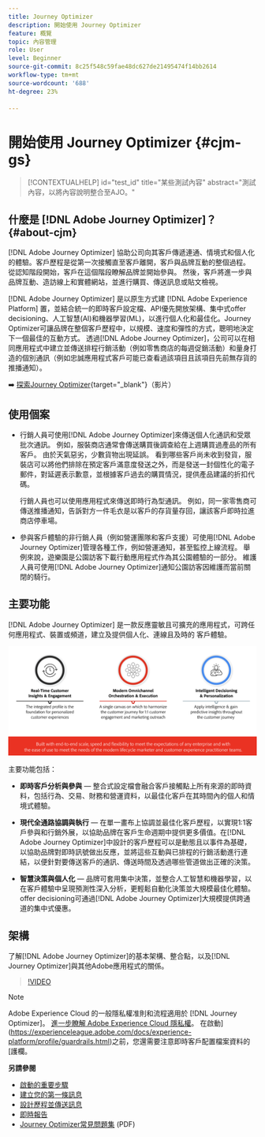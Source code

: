 ```yaml
---
title: Journey Optimizer
description: 開始使用 Journey Optimizer
feature: 概覽
topic: 內容管理
role: User
level: Beginner
source-git-commit: 8c25f548c59fae48dc627de21495474f14bb2614
workflow-type: tm+mt
source-wordcount: '688'
ht-degree: 23%

---
```


# 開始使用 Journey Optimizer {#cjm-gs}

>[!CONTEXTUALHELP]
>id="test_id"
>title="某些測試內容"
>abstract="測試內容，以將內容說明整合至AJO。"

## 什麼是 [!DNL Adobe Journey Optimizer]？{#about-cjm}

[!DNL Adobe Journey Optimizer] 協助公司向其客戶傳遞連通、情境式和個人化的體驗。客戶歷程是從第一次接觸直至客戶離開，客戶與品牌互動的整個過程。 從認知階段開始，客戶在這個階段瞭解品牌並開始參與。 然後，客戶將進一步與品牌互動、造訪線上和實體網站，並進行購買、傳送訊息或貼文檢視。

[!DNL Adobe Journey Optimizer] 是以原生方式建 [!DNL Adobe Experience Platform] 置，並結合統一的即時客戶設定檔、API優先開放架構、集中式offer decisioning、人工智慧(AI)和機器學習(ML)，以進行個人化和最佳化。Journey Optimizer可讓品牌在整個客戶歷程中，以規模、速度和彈性的方式，聰明地決定下一個最佳的互動方式。 透過[!DNL Adobe Journey Optimizer]，公司可以在相同應用程式中建立並傳送排程行銷活動（例如零售商店的每週促銷活動）和量身打造的個別通訊（例如忠誠應用程式客戶可能已查看過該項目且該項目先前無存貨的推播通知）。

➡️ [探索Journey Optimizer](https://experienceleague.adobe.com/docs/journey-optimizer-learn/tutorials/introduction-to-journey-optimizer/introduction.html){target=&quot;_blank&quot;}（影片）


## 使用個案

* 行銷人員可使用[!DNL Adobe Journey Optimizer]來傳送個人化通訊和受眾批次通訊。 例如，服裝商店通常會傳送購買後調查給在上週購買過產品的所有客戶。 由於天氣惡劣，少數貨物出現延誤。 看到哪些客戶尚未收到發貨，服裝店可以將他們排除在預定客戶滿意度發送之外，而是發送一封個性化的電子郵件，對延遲表示歉意，並根據客戶過去的購買情況，提供產品建議的折扣代碼。

   行銷人員也可以使用應用程式來傳送即時行為型通訊。 例如，同一家零售商可傳送推播通知，告訴對方一件毛衣是以客戶的存貨量存回，讓該客戶即時拉進商店停車場。

* 參與客戶體驗的非行銷人員（例如營運團隊和客戶支援）可使用[!DNL Adobe Journey Optimizer]管理各種工作，例如營運通知，甚至監控上線流程。 舉例來說，遊樂園是公園訪客下載行動應用程式作為其公園體驗的一部分。 維護人員可使用[!DNL Adobe Journey Optimizer]通知公園訪客因維護而當前關閉的騎行。

## 主要功能

[!DNL Adobe Journey Optimizer] 是一款反應靈敏且可擴充的應用程式，可跨任何應用程式、裝置或頻道，建立及提供個人化、連線且及時的
客戶體驗。

![](assets/ajo-capabilities.png)

主要功能包括：

* **即時客戶分析與參與**  — 整合式設定檔會融合客戶接觸點上所有來源的即時資料，包括行為、交易、財務和營運資料，以最佳化客戶在其時間內的個人和情境式體驗。

* **現代全通路協調與執行**  — 在單一畫布上協調並最佳化客戶歷程，以實現1:1客戶參與和行銷外展，以協助品牌在客戶生命週期中提供更多價值。在[!DNL Adobe Journey Optimizer]中設計的客戶歷程可以是動態且以事件為基礎，以協助品牌對即時訊號做出反應，並將這些互動與已排程的行銷活動進行連結，以便針對要傳送客戶的通訊、傳送時間及透過哪些管道做出正確的決策。

* **智慧決策與個人化**  — 品牌可套用集中決策，並整合人工智慧和機器學習，以在客戶體驗中呈現預測性深入分析，更輕鬆自動化決策並大規模最佳化體驗。offer decisioning可通過[!DNL Adobe Journey Optimizer]大規模提供跨通道的集中式優惠。

## 架構

了解[!DNL Adobe Journey Optimizer]的基本架構、整合點，以及[!DNL Journey Optimizer]與其他Adobe應用程式的關係。

>[!VIDEO](https://video.tv.adobe.com/v/334205?quality=12)


>[!NOTE]
>
> Adobe Experience Cloud 的一般隱私權准則和流程適用於 [!DNL Journey Optimizer]。 [進一步瞭解 Adobe Experience Cloud 隱私權](https://www.adobe.com/tw/privacy/experience-cloud.html)。
> 在啟動](https://experienceleague.adobe.com/docs/experience-platform/profile/guardrails.html)之前，您還需要注意即時客戶配置檔案資料的[護欄。


**另請參閱**

* [啟動的重要步驟](quick-start.md)
* [建立您的第一條訊息](get-started-content.md)
* [設計歷程並傳送訊息](building-journeys/journey-gs.md)
* [即時報告](reports/live-report.md)
* [Journey Optimizer常見問題集](assets/do-not-localize/AJO-FAQ.pdf) (PDF)
